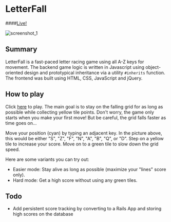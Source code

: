 # LetterFall

####[Live!][live]

![screenshot_1]

[live]: http://www.florantedelacruz.com/LetterFall
[screenshot_1]: http://www.florantedelacruz.com/LetterFall/images/LetterFall.png

## Summary

LetterFall is a fast-paced letter racing game using all A-Z keys for movement.
The backend game logic is written in Javascript using object-oriented design and
prototypical inheritance via a utility `#inherits` function. The frontend was
built using HTML, CSS, JavaScript and jQuery.

## How to play

Click [here][live] to play. The main goal is to stay on the falling grid for as
long as possible while collecting yellow tile points. Don't worry, the game only
starts when you make your first move! But be careful, the grid falls faster as
time goes on...

Move your position (cyan) by typing an adjacent key. In the picture above, this
would be either "S", "Z", "F", "N", "A", "B", "Q", or "D". Step on a yellow tile
to increase your score. Move on to a green tile to slow down the grid speed.

Here are some variants you can try out:
* Easier mode: Stay alive as long as possible (maximize your "lines" score only).
* Hard mode: Get a high score without using any green tiles.

## Todo

* Add persistent score tracking by converting to a Rails App and storing high
scores on the database

